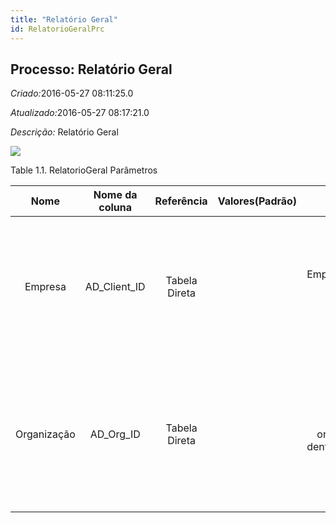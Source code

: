 ```yaml
---
title: "Relatório Geral"
id: RelatorioGeralPrc
---
```

<div id="d196099e1" class="section chapter">

<div class="titlepage">

<div>

<div>

## Processo: Relatório Geral

</div>

</div>

</div>

<span class="emphasis"> *Criado:*</span>2016-05-27 08:11:25.0

<span class="emphasis">*Atualizado:*</span>2016-05-27 08:17:21.0

<span class="emphasis"> *Descrição:* </span>Relatório Geral

![](/img/manual/RelatorioGeral.png)

<div id="d196099e18" class="table">

<div class="table-title">

Table 1.1. RelatorioGeral
Parâmetros

</div>

<div class="table-contents">

|    Nome     | Nome da coluna |  Referência   | Valores(Padrão) |                 Descrição                 |                                                                            Comentário/Ajuda                                                                            |
| :---------: | :------------: | :-----------: | :-------------: | :---------------------------------------: | :--------------------------------------------------------------------------------------------------------------------------------------------------------------------: |
|   Empresa   | AD\_Client\_ID | Tabela Direta |                 |  Empresa/Locatário para esta instalação.  | Uma Empresa é uma Companhia ou uma Entidade Legal (pessoa jurídica). Dados não podem ser compartilhados entre Empresas. Locatário é um sinônimo para Empresa (Client). |
| Organização |  AD\_Org\_ID   | Tabela Direta |                 | Entidade organizacional dentro da Empresa |      Uma "Organização" é uma unidade de sua "Empresa" ou "Entidade Legal" - os exemplos são loja, departamento. Você pode compartilhar dados entre organizações.       |

</div>

</div>

  

</div>
